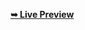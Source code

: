 <a href="https://ahmedyasserdev.github.io/Advice-generator-app/"><strong>➥ Live Preview</strong></a>
